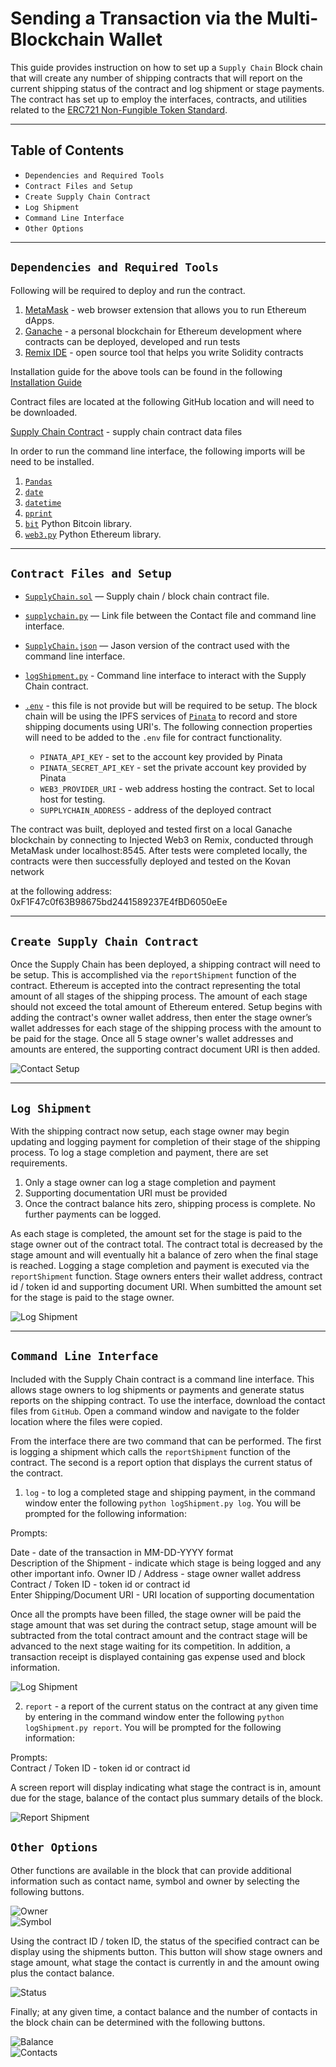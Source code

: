 
# Sending a Transaction via the Multi-Blockchain Wallet

This guide provides instruction on how to set up a `Supply Chain` Block chain that will create any number of shipping contracts that will report on the current shipping status of the contract and log shipment or stage payments.  The contract has set up to employ the interfaces, contracts, and utilities related to the [ERC721 Non-Fungible Token Standard](https://eips.ethereum.org/EIPS/eip-721).

---

## Table of Contents
- `Dependencies and Required Tools`
- `Contract Files and Setup`
- `Create Supply Chain Contract`
- `Log Shipment`
- `Command Line Interface`
- `Other Options`

---

## `Dependencies and Required Tools`

Following will be required to deploy and run the contract.  

1. [MetaMask](https://metamask.io/) - web browser extension that allows you to run Ethereum dApps.    
2. [Ganache](https://www.trufflesuite.com/ganache) - a personal blockchain for Ethereum development where contracts can be deployed, developed and run tests  
3. [Remix IDE](https://remix.ethereum.org) - open source tool that helps you write Solidity contracts 

Installation guide for the above tools can be found in the following [Installation Guide](unit-20-install-guide.md)

Contract files are located at the following GitHub location and will need to be downloaded.

[Supply Chain Contract](https://github.com/adgeli/The_Supply_Blockchain.git) - supply chain contract data files

In order to run the command line interface, the following imports will be need to be installed.

1. [`Pandas`](https://pandas.pydata.org/pandas-docs/stable/getting_started/install.html)
2. [`date`](https://docs.python.org/3/library/datetime.html)
3. [`datetime`](https://www.w3schools.com/python/python_datetime.asp)
4. [`pprint`](https://docs.python.org/3/library/pprint.html)
5. [`bit`](https://ofek.github.io/bit/) Python Bitcoin library.    
6. [`web3.py`](https://github.com/ethereum/web3.py) Python Ethereum library. 

---

## `Contract Files and Setup`

* [`SupplyChain.sol`](SupplyChain.sol) — Supply chain / block chain contract file.

* [`supplychain.py`](supplychain.py) — Link file between the Contact file and command line interface.

* [`SupplyChain.json`](SupplyChain.json) — Jason version of the contract used with the command line interface.

* [`logShipment.py`](logShipment.py) - Command line interface to interact with the Supply Chain contract.

* [`.env`]() - this file is not provide but will be required to be setup.  The block chain will be using the IPFS services of [`Pinata`](https://pinata.cloud/) to record and store shipping documents using URI's. The following connection properties will need to be added to the `.env` file for contract functionality.


    - `PINATA_API_KEY` - set to the account key provided by Pinata
    - `PINATA_SECRET_API_KEY` - set the private account key provided by Pinata
    - `WEB3_PROVIDER_URI` - web address hosting the contract.  Set to local host for testing.
    - `SUPPLYCHAIN_ADDRESS` - address of the deployed contract

The contract was built, deployed and tested first on a local Ganache blockchain by connecting to Injected Web3 on Remix, conducted through MetaMask under localhost:8545. After tests were completed locally, the contracts were then successfully deployed and tested on the Kovan network 


at the following address: 0xF1F47c0f63B98675bd2441589237E4fBD6050eEe

---

## `Create Supply Chain Contract`

Once the Supply Chain has been deployed, a shipping contract will need to be setup. This is accomplished via the `reportShipment` function of the contract.  Ethereum is accepted into the contract representing the total amount of all stages of the shipping process. The amount of each stage should not exceed the total amount of Ethereum entered.  Setup begins with adding the contract's owner wallet address, then enter the stage owner’s wallet addresses for each stage of the shipping process with the amount to be paid for the stage.  Once all 5 stage owner's wallet addresses and amounts are entered, the supporting contract document URI is then added.

![Contact Setup](screenshots/contact_setup.JPG)

---

## `Log Shipment`

With the shipping contract now setup, each stage owner may begin updating and logging payment for completion of their stage of the shipping process.  To log a stage completion and payment, there are set requirements.

1. Only a stage owner can log a stage completion and payment
2. Supporting documentation URI must be provided
3. Once the contract balance hits zero, shipping process is complete.  No further payments can be logged.

As each stage is completed, the amount set for the stage is paid to the stage owner out of the contract total.  The contract total is decreased by the stage amount and will eventually hit a balance of zero when the final stage is reached.  Logging a stage completion and payment is executed via the `reportShipment` function.  Stage owners enters their wallet address, contract id / token id and supporting document URI.  When sumbitted the amount set for the stage is paid to the stage owner.

![Log Shipment](screenshots/log_shipment.JPG)

---

## `Command Line Interface`

Included with the Supply Chain contract is a command line interface.  This allows stage owners to log shipments or payments and generate status reports on the shipping contract.  To use the interface, download the contact files from `GitHub`.  Open a command window and navigate to the folder location where the files were copied.  

From the interface there are two command that can be performed.  The first is logging a shipment which calls the `reportShipment` function of the contract.  The second is a report option that displays the current status of the contract.

1. `log` - to log a completed stage and shipping payment, in the command window enter the following `python logShipment.py log`.  You will be prompted for the following information:

Prompts:   

Date - date of the transaction in MM-DD-YYYY format   
Description of the Shipment - indicate which stage is being logged and any other important info.
Owner ID / Address - stage owner wallet address   
Contract / Token ID - token id or contract id   
Enter Shipping/Document URI - URI location of supporting documentation   

Once all the prompts have been filled, the stage owner will be paid the stage amount that was set during the contract setup, stage amount will be subtracted from the total contract amount and the contract stage will be advanced to the next stage waiting for its competition.  In addition, a transaction receipt is displayed containing gas expense used and block information.

![Log Shipment](screenshots/command_line_log.JPG)

2. `report` - a report of the current status on the contract at any given time by entering in the command window enter the following `python logShipment.py report`.  You will be prompted for the following information:

Prompts:    
Contract / Token ID - token id or contract id

A screen report will display indicating what stage the contract is in, amount due for the stage, balance of the contact plus summary details of the block.

![Report Shipment](screenshots/command_line_report.JPG)

## `Other Options`

Other functions are available in the block that can provide additional information such as contact name, symbol and owner by selecting the following buttons.

![Owner](screenshots/balance_owner.JPG)     
![Symbol](screenshots/symbol.JPG)  

Using the contract ID / token ID, the status of the specified contract can be display using the shipments button.  This button will show stage owners and stage amount, what stage the contact is currently in and the amount owing plus the contact balance.

![Status](screenshots/status.JPG)

Finally; at any given time, a contact balance and the number of contacts in the block chain can be determined with the following buttons.

![Balance](screenshots/balance.JPG)     
![Contacts](screenshots/contracts.JPG)






